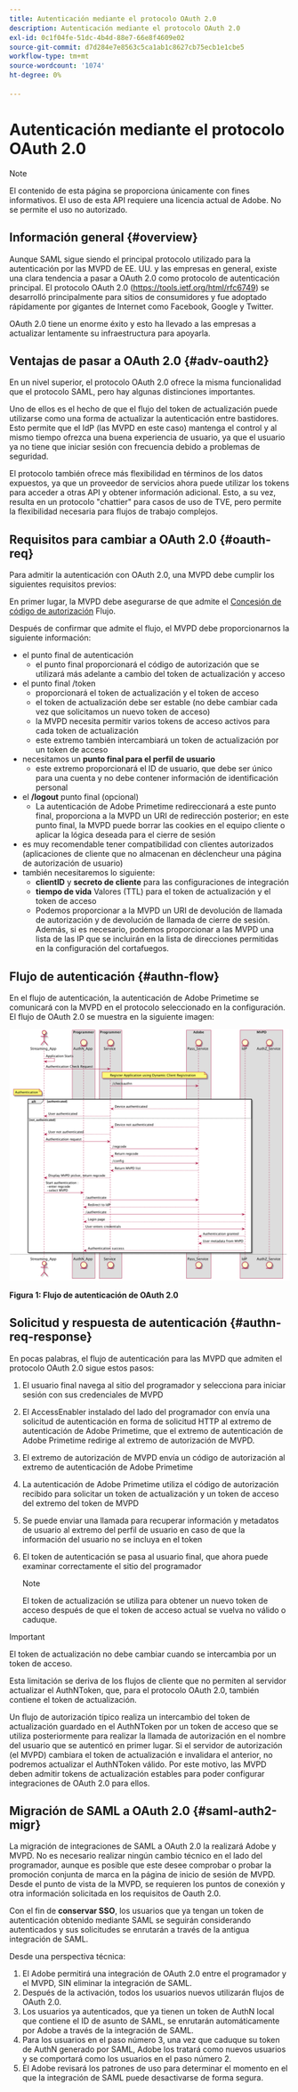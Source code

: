 ```yaml
---
title: Autenticación mediante el protocolo OAuth 2.0
description: Autenticación mediante el protocolo OAuth 2.0
exl-id: 0c1f04fe-51dc-4b4d-88e7-66e8f4609e02
source-git-commit: d7d284e7e8563c5ca1ab1c8627cb75ecb1e1cbe5
workflow-type: tm+mt
source-wordcount: '1074'
ht-degree: 0%

---
```


# Autenticación mediante el protocolo OAuth 2.0

>[!NOTE]
>
>El contenido de esta página se proporciona únicamente con fines informativos. El uso de esta API requiere una licencia actual de Adobe. No se permite el uso no autorizado.

## Información general {#overview}

Aunque SAML sigue siendo el principal protocolo utilizado para la autenticación por las MVPD de EE. UU. y las empresas en general, existe una clara tendencia a pasar a OAuth 2.0 como protocolo de autenticación principal. El protocolo OAuth 2.0 (https://tools.ietf.org/html/rfc6749) se desarrolló principalmente para sitios de consumidores y fue adoptado rápidamente por gigantes de Internet como Facebook, Google y Twitter.

OAuth 2.0 tiene un enorme éxito y esto ha llevado a las empresas a actualizar lentamente su infraestructura para apoyarla.



## Ventajas de pasar a OAuth 2.0 {#adv-oauth2}

En un nivel superior, el protocolo OAuth 2.0 ofrece la misma funcionalidad que el protocolo SAML, pero hay algunas distinciones importantes.

Uno de ellos es el hecho de que el flujo del token de actualización puede utilizarse como una forma de actualizar la autenticación entre bastidores. Esto permite que el IdP (las MVPD en este caso) mantenga el control y al mismo tiempo ofrezca una buena experiencia de usuario, ya que el usuario ya no tiene que iniciar sesión con frecuencia debido a problemas de seguridad.

El protocolo también ofrece más flexibilidad en términos de los datos expuestos, ya que un proveedor de servicios ahora puede utilizar los tokens para acceder a otras API y obtener información adicional. Esto, a su vez, resulta en un protocolo &quot;chattier&quot; para casos de uso de TVE, pero permite la flexibilidad necesaria para flujos de trabajo complejos.





## Requisitos para cambiar a OAuth 2.0 {#oauth-req}

Para admitir la autenticación con OAuth 2.0, una MVPD debe cumplir los siguientes requisitos previos:

En primer lugar, la MVPD debe asegurarse de que admite el [Concesión de código de autorización](https://oauthlib.readthedocs.io/en/latest/oauth2/grants/authcode.html) Flujo.

Después de confirmar que admite el flujo, el MVPD debe proporcionarnos la siguiente información:

* el punto final de autenticación
   * el punto final proporcionará el código de autorización que se utilizará más adelante a cambio del token de actualización y acceso
* el punto final /token
   * proporcionará el token de actualización y el token de acceso
   * el token de actualización debe ser estable (no debe cambiar cada vez que solicitamos un nuevo token de acceso)
   * la MVPD necesita permitir varios tokens de acceso activos para cada token de actualización
   * este extremo también intercambiará un token de actualización por un token de acceso
* necesitamos un **punto final para el perfil de usuario**
   * este extremo proporcionará el ID de usuario, que debe ser único para una cuenta y no debe contener información de identificación personal
* el **/logout** punto final (opcional)
   * La autenticación de Adobe Primetime redireccionará a este punto final, proporciona a la MVPD un URI de redirección posterior; en este punto final, la MVPD puede borrar las cookies en el equipo cliente o aplicar la lógica deseada para el cierre de sesión
* es muy recomendable tener compatibilidad con clientes autorizados (aplicaciones de cliente que no almacenan en déclencheur una página de autorización de usuario)
* también necesitaremos lo siguiente:
   * **clientID** y **secreto de cliente** para las configuraciones de integración
   * **tiempo de vida** Valores (TTL) para el token de actualización y el token de acceso
   * Podemos proporcionar a la MVPD un URI de devolución de llamada de autorización y de devolución de llamada de cierre de sesión. Además, si es necesario, podemos proporcionar a las MVPD una lista de las IP que se incluirán en la lista de direcciones permitidas en la configuración del cortafuegos.


## Flujo de autenticación {#authn-flow}

En el flujo de autenticación, la autenticación de Adobe Primetime se comunicará con la MVPD en el protocolo seleccionado en la configuración. El flujo de OAuth 2.0 se muestra en la siguiente imagen:



![Diagrama para mostrar el flujo de autenticación en la autenticación de Adobe que se comunica con la MVPD en el protocolo seleccionado en la configuración.](assets/authn-flow.png)

**Figura 1: Flujo de autenticación de OAuth 2.0**



## Solicitud y respuesta de autenticación {#authn-req-response}

En pocas palabras, el flujo de autenticación para las MVPD que admiten el protocolo OAuth 2.0 sigue estos pasos:

1. El usuario final navega al sitio del programador y selecciona para iniciar sesión con sus credenciales de MVPD
1. El AccessEnabler instalado del lado del programador con envía una solicitud de autenticación en forma de solicitud HTTP al extremo de autenticación de Adobe Primetime, que el extremo de autenticación de Adobe Primetime redirige al extremo de autorización de MVPD.
1. El extremo de autorización de MVPD envía un código de autorización al extremo de autenticación de Adobe Primetime
1. La autenticación de Adobe Primetime utiliza el código de autorización recibido para solicitar un token de actualización y un token de acceso del extremo del token de MVPD
1. Se puede enviar una llamada para recuperar información y metadatos de usuario al extremo del perfil de usuario en caso de que la información del usuario no se incluya en el token
1. El token de autenticación se pasa al usuario final, que ahora puede examinar correctamente el sitio del programador

   >[!NOTE]
   >
   >El token de actualización se utiliza para obtener un nuevo token de acceso después de que el token de acceso actual se vuelva no válido o caduque.


>[!IMPORTANT]
>
>El token de actualización no debe cambiar cuando se intercambia por un token de acceso.

Esta limitación se deriva de los flujos de cliente que no permiten al servidor actualizar el AuthNToken, que, para el protocolo OAuth 2.0, también contiene el token de actualización.

Un flujo de autorización típico realiza un intercambio del token de actualización guardado en el AuthNToken por un token de acceso que se utiliza posteriormente para realizar la llamada de autorización en el nombre del usuario que se autenticó en primer lugar. Si el servidor de autorización (el MVPD) cambiara el token de actualización e invalidara el anterior, no podremos actualizar el AuthNToken válido. Por este motivo, las MVPD deben admitir tokens de actualización estables para poder configurar integraciones de OAuth 2.0 para ellos.


## Migración de SAML a OAuth 2.0 {#saml-auth2-migr}

La migración de integraciones de SAML a OAuth 2.0 la realizará Adobe y MVPD. No es necesario realizar ningún cambio técnico en el lado del programador, aunque es posible que este desee comprobar o probar la promoción conjunta de marca en la página de inicio de sesión de MVPD. Desde el punto de vista de la MVPD, se requieren los puntos de conexión y otra información solicitada en los requisitos de Oauth 2.0.

Con el fin de **conservar SSO**, los usuarios que ya tengan un token de autenticación obtenido mediante SAML se seguirán considerando autenticados y sus solicitudes se enrutarán a través de la antigua integración de SAML.

Desde una perspectiva técnica:

1. El Adobe permitirá una integración de OAuth 2.0 entre el programador y el MVPD, SIN eliminar la integración de SAML.
1. Después de la activación, todos los usuarios nuevos utilizarán flujos de OAuth 2.0.
1. Los usuarios ya autenticados, que ya tienen un token de AuthN local que contiene el ID de asunto de SAML, se enrutarán automáticamente por Adobe a través de la integración de SAML.
1. Para los usuarios en el paso número 3, una vez que caduque su token de AuthN generado por SAML, Adobe los tratará como nuevos usuarios y se comportará como los usuarios en el paso número 2.
1. El Adobe revisará los patrones de uso para determinar el momento en el que la integración de SAML puede desactivarse de forma segura.
